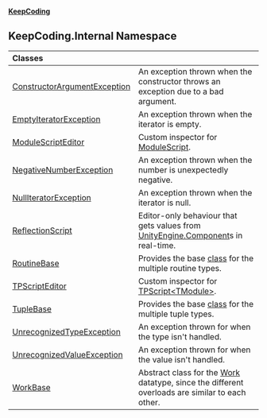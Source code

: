 #### [KeepCoding](index.md 'index')
## KeepCoding.Internal Namespace

| Classes | |
| :--- | :--- |
| [ConstructorArgumentException](ConstructorArgumentException.md 'KeepCoding.Internal.ConstructorArgumentException') | An exception thrown when the constructor throws an exception due to a bad argument.<br/> |
| [EmptyIteratorException](EmptyIteratorException.md 'KeepCoding.Internal.EmptyIteratorException') | An exception thrown when the iterator is empty.<br/> |
| [ModuleScriptEditor](ModuleScriptEditor.md 'KeepCoding.Internal.ModuleScriptEditor') | Custom inspector for [ModuleScript](ModuleScript.md 'KeepCoding.ModuleScript'). <br/> |
| [NegativeNumberException](NegativeNumberException.md 'KeepCoding.Internal.NegativeNumberException') | An exception thrown when the number is unexpectedly negative.<br/> |
| [NullIteratorException](NullIteratorException.md 'KeepCoding.Internal.NullIteratorException') | An exception thrown when the iterator is null.<br/> |
| [ReflectionScript](ReflectionScript.md 'KeepCoding.Internal.ReflectionScript') | Editor-only behaviour that gets values from [UnityEngine.Component](https://docs.microsoft.com/en-us/dotnet/api/UnityEngine.Component 'UnityEngine.Component')s in real-time.<br/> |
| [RoutineBase](RoutineBase.md 'KeepCoding.Internal.RoutineBase') | Provides the base [class](https://docs.microsoft.com/en-us/dotnet/csharp/language-reference/keywords/class 'https://docs.microsoft.com/en-us/dotnet/csharp/language-reference/keywords/class') for the multiple routine types.<br/> |
| [TPScriptEditor](TPScriptEditor.md 'KeepCoding.Internal.TPScriptEditor') | Custom inspector for [TPScript&lt;TModule&gt;](TPScript_TModule_.md 'KeepCoding.TPScript&lt;TModule&gt;'). <br/> |
| [TupleBase](TupleBase.md 'KeepCoding.Internal.TupleBase') | Provides the base [class](https://docs.microsoft.com/en-us/dotnet/csharp/language-reference/keywords/class 'https://docs.microsoft.com/en-us/dotnet/csharp/language-reference/keywords/class') for the multiple tuple types.<br/> |
| [UnrecognizedTypeException](UnrecognizedTypeException.md 'KeepCoding.Internal.UnrecognizedTypeException') | An exception thrown for when the type isn't handled.<br/> |
| [UnrecognizedValueException](UnrecognizedValueException.md 'KeepCoding.Internal.UnrecognizedValueException') | An exception thrown for when the value isn't handled.<br/> |
| [WorkBase](WorkBase.md 'KeepCoding.Internal.WorkBase') | Abstract class for the [Work](Work.md 'KeepCoding.Work') datatype, since the different overloads are similar to each other.<br/> |
